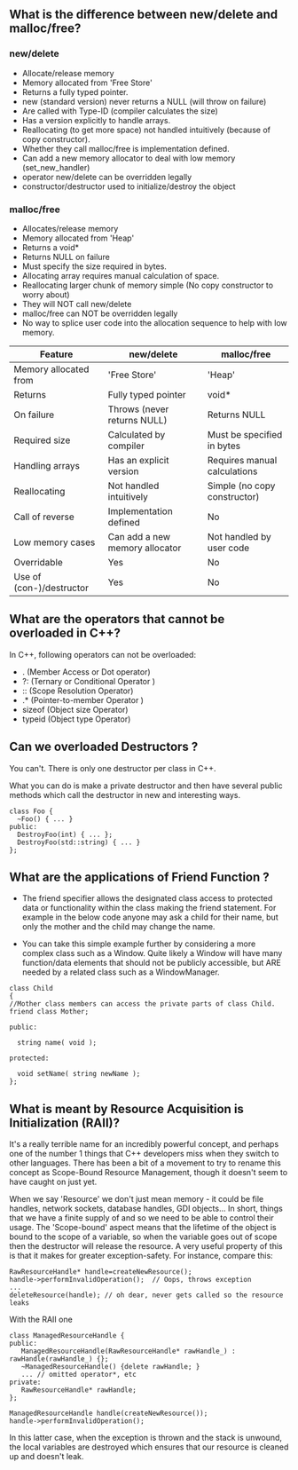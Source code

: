 
## What is the difference between new/delete and malloc/free?

### new/delete

* Allocate/release memory
* Memory allocated from 'Free Store'
* Returns a fully typed pointer.
* new (standard version) never returns a NULL (will throw on failure)
* Are called with Type-ID (compiler calculates the size)
* Has a version explicitly to handle arrays.
* Reallocating (to get more space) not handled intuitively (because of copy constructor).
* Whether they call malloc/free is implementation defined.
* Can add a new memory allocator to deal with low memory (set_new_handler)
* operator new/delete can be overridden legally
* constructor/destructor used to initialize/destroy the object

### malloc/free

* Allocates/release memory
* Memory allocated from 'Heap'
* Returns a void*
* Returns NULL on failure
* Must specify the size required in bytes.
* Allocating array requires manual calculation of space.
* Reallocating larger chunk of memory simple (No copy constructor to worry about)
* They will NOT call new/delete
* malloc/free can NOT be overridden legally
* No way to splice user code into the allocation sequence to help with low memory.

| Feature                  | new/delete                     | malloc/free |
|--------------------------| --------------------------------| -------------------------------|
|Memory allocated from     | 'Free Store'                   | 'Heap'                        |
| Returns                  | Fully typed pointer            | void*                         |
| On failure               | Throws (never returns NULL)    | Returns NULL                  |
| Required size            | Calculated by compiler         | Must be specified in bytes    |
| Handling arrays          | Has an explicit version        | Requires manual calculations  |
| Reallocating             | Not handled intuitively        | Simple (no copy constructor)  |
| Call of reverse          | Implementation defined         | No                            |
| Low memory cases         | Can add a new memory allocator | Not handled by user code      |
| Overridable              | Yes                            | No                            |
| Use of (con-)/destructor | Yes                            | No                            |

## What are the operators that cannot be overloaded in C++?

In C++, following operators can not be overloaded:

* . (Member Access or Dot operator)
* ?: (Ternary or Conditional Operator )
* :: (Scope Resolution Operator)
* .* (Pointer-to-member Operator )
* sizeof (Object size Operator)
* typeid (Object type Operator)

## Can we overloaded Destructors ?

You can't. There is only one destructor per class in C++.

What you can do is make a private destructor and then have several public methods which call the destructor in new and interesting ways.
```
class Foo {
  ~Foo() { ... }
public:
  DestroyFoo(int) { ... };
  DestroyFoo(std::string) { ... }
};
```
## What are the applications of Friend Function ?

- The friend specifier allows the designated class access to protected data or functionality within the class making the friend statement. For example in the below code anyone may ask a child for their name, but only the mother and the child may change the name.

- You can take this simple example further by considering a more complex class such as a Window. Quite likely a Window will have many function/data elements that should not be publicly accessible, but ARE needed by a related class such as a WindowManager.

```
class Child
{
//Mother class members can access the private parts of class Child.
friend class Mother;

public:

  string name( void );

protected:

  void setName( string newName );
};
```
## What is meant by Resource Acquisition is Initialization (RAII)?

It's a really terrible name for an incredibly powerful concept, and perhaps one of the number 1 things that C++ developers miss when they switch to other languages. There has been a bit of a movement to try to rename this concept as Scope-Bound Resource Management, though it doesn't seem to have caught on just yet.

When we say 'Resource' we don't just mean memory - it could be file handles, network sockets, database handles, GDI objects... In short, things that we have a finite supply of and so we need to be able to control their usage. The 'Scope-bound' aspect means that the lifetime of the object is bound to the scope of a variable, so when the variable goes out of scope then the destructor will release the resource. A very useful property of this is that it makes for greater exception-safety. For instance, compare this:

```
RawResourceHandle* handle=createNewResource();
handle->performInvalidOperation();  // Oops, throws exception
...
deleteResource(handle); // oh dear, never gets called so the resource leaks
```
With the RAII one
```
class ManagedResourceHandle {
public:
   ManagedResourceHandle(RawResourceHandle* rawHandle_) : rawHandle(rawHandle_) {};
   ~ManagedResourceHandle() {delete rawHandle; }
   ... // omitted operator*, etc
private:
   RawResourceHandle* rawHandle;
};

ManagedResourceHandle handle(createNewResource());
handle->performInvalidOperation();
```
In this latter case, when the exception is thrown and the stack is unwound, the local variables are destroyed which ensures that our resource is cleaned up and doesn't leak.
